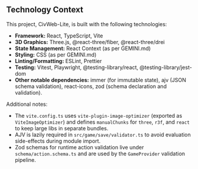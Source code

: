 ## Technology Context

This project, CivWeb-Lite, is built with the following technologies:

*   **Framework:** React, TypeScript, Vite
*   **3D Graphics:** Three.js, @react-three/fiber, @react-three/drei
*   **State Management:** React Context (as per GEMINI.md)
*   **Styling:** CSS (as per GEMINI.md)
*   **Linting/Formatting:** ESLint, Prettier
*   **Testing:** Vitest, Playwright, @testing-library/react, @testing-library/jest-dom
*   **Other notable dependencies:** immer (for immutable state), ajv (JSON schema validation), react-icons, zod (schema declaration and validation).

Additional notes:

- The `vite.config.ts` uses `vite-plugin-image-optimizer` (exported as `ViteImageOptimizer`) and defines `manualChunks` for `three`, `r3f`, and `react` to keep large libs in separate bundles.
- AJV is lazily required in `src/game/save/validator.ts` to avoid evaluation side-effects during module import.
- Zod schemas for runtime action validation live under `schema/action.schema.ts` and are used by the `GameProvider` validation pipeline.
